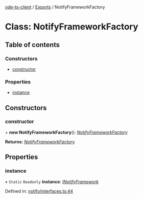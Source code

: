 [ode-ts-client](../README.md) / [Exports](../modules.md) / NotifyFrameworkFactory

# Class: NotifyFrameworkFactory

## Table of contents

### Constructors

- [constructor](notifyframeworkfactory.md#constructor)

### Properties

- [instance](notifyframeworkfactory.md#instance)

## Constructors

### constructor

\+ **new NotifyFrameworkFactory**(): [*NotifyFrameworkFactory*](notifyframeworkfactory.md)

**Returns:** [*NotifyFrameworkFactory*](notifyframeworkfactory.md)

## Properties

### instance

▪ `Static` `Readonly` **instance**: [*INotifyFramework*](../interfaces/inotifyframework.md)

Defined in: [notify/interfaces.ts:44](https://github.com/opendigitaleducation/infrontexplore/blob/08d2f8c/src/ts/notify/interfaces.ts#L44)
